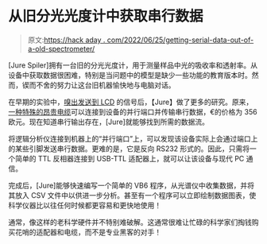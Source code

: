 # 从旧分光光度计中获取串行数据

> 原文:[https://hack aday . com/2022/06/25/getting-serial-data-out-of-a-old-spectrometer/](https://hackaday.com/2022/06/25/getting-serial-data-out-of-an-old-spectrophotometer/)

[Jure Spiler]拥有一台旧的分光光度计，用于测量样品中光的吸收率和透射率。从设备中获取数据很困难，特别是当问题中的模型是缺少一些功能的教育版本时。然而，锲而不舍的努力让这台旧机器愉快地与电脑对话。

在早期的实验中，[嗅出发送到 LCD](https://hackaday.com/2022/05/05/exporting-data-from-old-gear-through-lcd-sniffing/) 的信号后，【Jure】做了更多的研究。原来，[一种特殊的昂贵电缆](https://www.fishersci.fi/store/products/spreadsheet-interface-software-exports-result/11380392)可以连接到设备的并行端口并传输串行数据，€的价格为 356 欧元。现在知道串行输出存在，[Jure]就能够找到所需的数据流。

将逻辑分析仪连接到机器上的“并行端口”上，可以发现该设备实际上会通过端口上的某些引脚发送串行数据。更难的是，它是反向 RS232 形式的。因此，只需将一个简单的 TTL 反相器连接到 USB-TTL 适配器上，就可以让该设备与现代 PC 通信。

完成后，[Jure]能够快速编写一个简单的 VB6 程序，从光谱仪中收集数据，并将其放入 CSV 文件中以供进一步分析。甚至有一个程序可以立即绘制数据图表，使科学仪器比以往任何时候都更容易和更快地使用！

通常，像这样的老科学硬件并不特别难破解。这通常很难让忙碌的科学家们掏钱购买花哨的适配器和电缆，而不是专业黑客的对手！